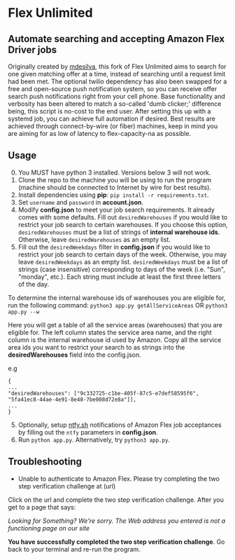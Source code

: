 # Flex Unlimited #
## Automate searching and accepting Amazon Flex Driver jobs ##

Originally created by [mdesilva](https://github.com/mdesilva), this fork of Flex Unlimited aims to search for one given matching offer at a time, instead of searching until a request limit had been met. The optional twilio dependency has also been swapped for a free and open-source push notification system, so you can receive offer search push notifications right from your cell phone. Base functionality and verbosity has been altered to match a so-called 'dumb clicker;' difference being, this script is no-cost to the end user. After setting this up with a systemd job, you can achieve full automation if desired. Best results are achieved through connect-by-wire (or fiber) machines, keep in mind you are aiming for as low of latency to flex-capacity-na as possible.

## Usage ##

0. You MUST have python 3 installed. Versions below 3 will not work.  
1. Clone the repo to the machine you will be using to run the program (machine should be connected to Internet by wire for best results).
2. Install dependencies using **pip**: `pip install -r requirements.txt`.
3. Set `username` and `password` in **account.json**.
4. Modify **config.json** to meet your job search requirements. It already comes with some defaults. Fill out `desiredWarehouses` if you would like to restrict your job search to certain warehouses. If you choose this option, 
`desiredWarehouses` must be a list of strings of **internal warehouse ids**. Otherwise, leave `desiredWarehouses` as an empty list.
5. Fill out the `desiredWeekdays` filter in **config.json** if you would like to restrict your job search to certain days of the week. Otherwise, you may leave `desiredWeekdays` as an empty list. `desiredWeekdays` must be a list of strings (case insensitive) corresponding to days of the week (i.e. "Sun", "monday", etc.). Each string must include at least the first three letters of the day.

To determine the internal warehouse ids of warehouses you are eligible for, run the following command:
`python3 app.py getAllServiceAreas` OR `python3 app.py --w`

Here you will get a table of all the service areas (warehouses) that you are eligible for. The left column states the service area name, and the right column is the internal warehouse id used by Amazon. Copy all the service area ids you want to restrict your search to as strings into the **desiredWarehouses** field into the config.json. 

e.g
```
{
...
"desiredWarehouses": ["9c332725-c1be-405f-87c5-e7def58595f6", "5fa41ec8-44ae-4e91-8e48-7be008d72e8a"]],
...
}
```
5. Optionally, setup [ntfy.sh](https://ntfy.sh) notifications of Amazon Flex job acceptances by filling out the `ntfy` parameters in  **config.json**.
6. Run `python app.py`. Alternatively, try `python3 app.py`.

## Troubleshooting ##

- Unable to authenticate to Amazon Flex. Please try completing the two step verification challenge at (url)

Click on the url and complete the two step verification challenge. After you get to a page that says:

_Looking for Something?
We're sorry. The Web address you entered is not a functioning page on our site_

**You have successfully completed the two step verification challenge**. Go back to your terminal and re-run the program.



